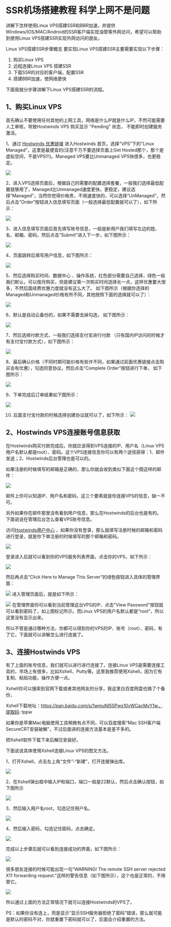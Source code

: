# SSR机场搭建教程 科学上网不是问题

讲解下怎样使用Linux VPS搭建SSR和BBR加速，并提供Windows/IOS/MAC/Android的SSR客户端实现油管等外网访问，希望可以帮助到使用Linux VPS搭建SSR实现外网访问的朋友。

Linux VPS搭建SSR步骤概览
要实现Linux VPS搭建SSR主要需要实现以下步骤：

1. 购买Linux VPS
1. 远程连接Linux VPS 搭建SSR
1. 下载SSR的对应的客户端，配置SSR
1. 搭建BBR加速，使网络更快

下面我就分步骤讲解下Linux VPS搭建SSR的流程。

## 1、购买Linux VPS

首先确认不要使用任何其他的上网工具，网络是什么IP就是什么IP，不然可能需要人工审核，导致Hostwinds VPS 购买显示 "Pending" 状态， 不能即时创建服务激活。

1、通过 [Hostwinds 优惠链接](https://www.hostwinds.com/3704.html) 进入Hostwinds 首页，选择“VPS”下的"Linux Managed"，这里是最便宜的(注意千万不要选择页面上Get Hosted那个，那个是虚拟空间，不是VPS!!!)。Managed VPS要比Unmanaged VPS快很多，也更稳定。

![](https://vps234.oss-cn-shanghai.aliyuncs.com/Content/2018-07-25/Hostwinds-Home-Page-1.jpg)

2、进入VPS选择页面后，根据自己的需要的配置选择套餐，一般我们选择最低配置就够用了，Managed比Unmanaged速度更快，更稳定，建议选择“Managed”，当然你觉得价格贵，不用速度快的，可以选择“UnManaged”，然后点击“Order”按钮进入信息填写页面（一般选择最低配置就可以了），如下所示：

![](https://vps234.oss-cn-shanghai.aliyuncs.com/Content/2018-07-25/Hostwinds-Plan-Select-2.jpg)

3、进入信息填写页面后首先填写账号信息，一般是新用户我们填写左边的姓、名、邮箱、密码，然后点击“Submit”进入下一步，如下图所示：

![](https://vps234.oss-cn-shanghai.aliyuncs.com/Content/2018-07-25/Hostwinds-Account-Information.jpg)

4、页面跳转后填写用户信息，如下图所示：

![](https://vps234.oss-cn-shanghai.aliyuncs.com/Content/2018-07-25/Hostwinds-Client-Information.jpg)

5、然后选择购买时间、数据中心 、操作系统，红色部分需要自己选择，绿色一般我们默认，可以按月购买，但是建议第一次购买时间选择长一点，这样优惠要大很多，不然后面续费优惠力度就没有这么大了。 如下图所示（根据你选择的Managed和Unmanaged价格有所不同，其他按照下面的选择就可以了）：

![](https://vps234.oss-cn-shanghai.aliyuncs.com/Content/2018-07-25/Hostwinds-Package-Information-new.jpg)

6、默认是自动云备份的，如果不需要去掉勾选， 如下图所示：

![](https://vps234.oss-cn-shanghai.aliyuncs.com/Content/2018-07-25/Hostwinds-Services-Select.jpg)

7、然后选择付款方式，一般我们选择支付宝进行付款 （只有国内IP访问的时候才有支付宝付款方式），如下图所示：

![](https://vps234.oss-cn-shanghai.aliyuncs.com/Content/2018-07-25/Hostwinds-Account-Payment-Information.jpg)

8、最后确认价格（不同时期可能价格有些许不同，如果通过前面优惠链接点击购买会有优惠），勾选同意协议，然后点击“Complete Order”按钮进行下单， 如下图所示：

![](https://vps234.oss-cn-shanghai.aliyuncs.com/Content/2018-07-25/Hostwinds-Order-Confirm-new-1.jpg)

9、下单完成后订单结果如下图所示：

![](https://vps234.oss-cn-shanghai.aliyuncs.com/Content/2018-07-25/Hostwinds-Order-Result.png)

10. 后面支付宝付款的时候选择创建协议就可以了，如下所示：
![](https://zhidao91.oss-cn-shanghai.aliyuncs.com/Content/2020/hostwinds/p9.jpg)

## 2、Hostwinds VPS连接账号信息获取
在Hostwinds购买付款完成后，你就应该得到VPS连接的IP、用户名（Linux VPS用户名默认都是root）、密码。这个VPS连接信息你可以有两个途径获得：1、邮件发送；2、Hostwinds后台管理也是可以的。

如果注册的时候填写的邮箱是正确的，那么你就会收到类似下面这个图这样的邮件：

![](https://vps234.oss-cn-shanghai.aliyuncs.com/Content/2-2021/2021-9-2/1.jpg)

邮件上你可以知道IP、用户名和密码，这三个要素就是你连接VPS的信息，缺一不可。

另外如果你在邮件那里没有看到用户信息，那么在Hostwinds的后台也是有的。下面说说在管理后台怎么查看VPS账号信息。

访问[Hostwinds用户中心](https://clients.hostwinds.com/clientarea.php) ，如果你没有登录，那么就填写注册时候的邮箱和密码进行登录，就是你下单注册的时候填写的那个邮箱和密码。

![](https://vps234.oss-cn-shanghai.aliyuncs.com/Content/2-2021/2021-9-2/2.jpg)

登录进入后就可以看到你的VPS服务列表界面，点击你的VPS，如下所示：

![](https://vps234.oss-cn-shanghai.aliyuncs.com/Content/2-2021/2021-9-2/3.jpg)
 
然后再点击“Click Here to Manage This Server”的绿色按钮进入具体的管理界面：

![](https://vps234.oss-cn-shanghai.aliyuncs.com/Content/2-2021/2021-9-2/4.jpg)
进入管理页面后，就是如下所示：

![](https://vps234.oss-cn-shanghai.aliyuncs.com/Content/2-2021/2021-9-2/5.jpg)
在管理界面你可以看到当前管理这台VPS的IP、点击"View Password"按钮就可以看到密码了，如上图标记所示。而Linux VPS的用户名默认都是“root”，所以这里没有显示出来。

所以不管是通过哪种方法，你都可以得到你的VPS的IP、账号（root）、密码，有了它，下面就可以讲解怎么进行连接了。

## 3、连接Hostwinds VPS

有了上面的账号信息，我们就可以进行进行连接了。连接Linux VPS是需要连接工具的，市场上有很多，比如Xshell、Putty等。这里我推荐使用Xshell，因为它有复制、粘贴功能，操作方便一点。

Xshell你可以搜索到官网下载或者其他网友的分享，我这里白百度网盘也搞了个备份，

Xshell下载地址：https://pan.baidu.com/s/1wmuNI5SPws10vWCacMvY1w，提取码: tppw

如果你是苹果Mac电脑使用工具稍微有点不同，可以百度搜索“Mac SSH客户端SecureCRT安装破解”，不过后面讲的连接方法基本是差不多的。

把Xshell软件下载下来后解压安装好。

下面说说具体使用Xshell连接Linux VPS的图文方法。

1、打开Xshell，点击左上角“文件”-“新建”，打开连接弹出库。

![](https://vps234.oss-cn-shanghai.aliyuncs.com/Content/2018-12-11/xshell-connect-linux-vps.jpg)

2、在Xshell弹出框中输入IP和端口，端口一般是22默认，然后点击确认按钮，如下图所示

![](https://vps234.oss-cn-shanghai.aliyuncs.com/Content/2018-12-11/xshell-connect-linux-vps-1.jpg)

3、然后输入用户名root，勾选记住用户名。

![](https://vps234.oss-cn-shanghai.aliyuncs.com/Content/2018-12-11/xshell-connect-linux-vps-2.jpg)

4、然后输入密码，勾选记住密码，点击确定。

![](https://vps234.oss-cn-shanghai.aliyuncs.com/Content/2018-12-11/xshell-connect-linux-vps-3.jpg)

完成以上步骤后就可以看到连接成功的界面，如下图所示：

![](https://vps234.oss-cn-shanghai.aliyuncs.com/Content/2018-12-11/xshell-connect-linux-vps-4.jpg)

很多朋友连接的时候可能出现一句“WARNING! The remote SSH server rejected X11 forwarding request.”这样的警告信息（如下图所示），这个也是正常的，不用管它。

![](https://vps234.oss-cn-shanghai.aliyuncs.com/Content/2-2021/2021-9-2/6.jpg)

所以通过上面的方法正常情况下就可以连接Hostwinds的VPS了。

PS：如果你没有连上，而是显示“显示SSH服务器拒绝了密码”错误，那么就可能是默认的密码不对，你就重置下密码就可以了，后面会介绍重置的方法。

